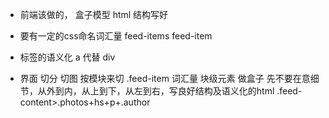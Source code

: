 - 前端该做的， 盒子模型
html 结构写好
- 要有一定的css命名词汇量
  feed-items feed-item

- 标签的语义化 
  a 代替 div 

- 界面 切分 切图
  按模块来切  .feed-item  词汇量
  块级元素 做盒子 先不要在意细节，从外到内，从上到下，从左到右，写良好结构及语义化的html
  .feed-content>.photos+hs+p+.author